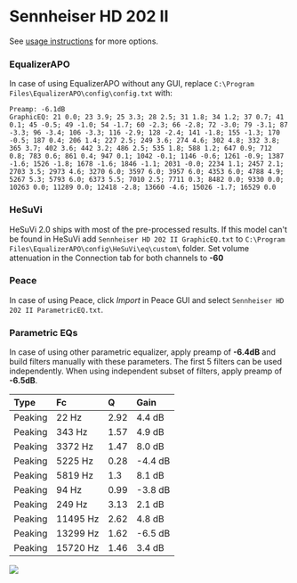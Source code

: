 # Sennheiser HD 202 II
See [usage instructions](https://github.com/jaakkopasanen/AutoEq#usage) for more options.

### EqualizerAPO
In case of using EqualizerAPO without any GUI, replace `C:\Program Files\EqualizerAPO\config\config.txt`
with:
```
Preamp: -6.1dB
GraphicEQ: 21 0.0; 23 3.9; 25 3.3; 28 2.5; 31 1.8; 34 1.2; 37 0.7; 41 0.1; 45 -0.5; 49 -1.0; 54 -1.7; 60 -2.3; 66 -2.8; 72 -3.0; 79 -3.1; 87 -3.3; 96 -3.4; 106 -3.3; 116 -2.9; 128 -2.4; 141 -1.8; 155 -1.3; 170 -0.5; 187 0.4; 206 1.4; 227 2.5; 249 3.6; 274 4.6; 302 4.8; 332 3.8; 365 3.7; 402 3.6; 442 3.2; 486 2.5; 535 1.8; 588 1.2; 647 0.9; 712 0.8; 783 0.6; 861 0.4; 947 0.1; 1042 -0.1; 1146 -0.6; 1261 -0.9; 1387 -1.6; 1526 -1.8; 1678 -1.6; 1846 -1.1; 2031 -0.0; 2234 1.1; 2457 2.1; 2703 3.5; 2973 4.6; 3270 6.0; 3597 6.0; 3957 6.0; 4353 6.0; 4788 4.9; 5267 5.3; 5793 6.0; 6373 5.5; 7010 2.5; 7711 0.3; 8482 0.0; 9330 0.0; 10263 0.0; 11289 0.0; 12418 -2.8; 13660 -4.6; 15026 -1.7; 16529 0.0
```

### HeSuVi
HeSuVi 2.0 ships with most of the pre-processed results. If this model can't be found in HeSuVi add
`Sennheiser HD 202 II GraphicEQ.txt` to `C:\Program Files\EqualizerAPO\config\HeSuVi\eq\custom\` folder.
Set volume attenuation in the Connection tab for both channels to **-60**

### Peace
In case of using Peace, click *Import* in Peace GUI and select `Sennheiser HD 202 II ParametricEQ.txt`.

### Parametric EQs
In case of using other parametric equalizer, apply preamp of **-6.4dB** and build filters manually
with these parameters. The first 5 filters can be used independently.
When using independent subset of filters, apply preamp of **-6.5dB**.

| Type    | Fc       |    Q | Gain    |
|:--------|:---------|:-----|:--------|
| Peaking | 22 Hz    | 2.92 | 4.4 dB  |
| Peaking | 343 Hz   | 1.57 | 4.9 dB  |
| Peaking | 3372 Hz  | 1.47 | 8.0 dB  |
| Peaking | 5225 Hz  | 0.28 | -4.4 dB |
| Peaking | 5819 Hz  | 1.3  | 8.1 dB  |
| Peaking | 94 Hz    | 0.99 | -3.8 dB |
| Peaking | 249 Hz   | 3.13 | 2.1 dB  |
| Peaking | 11495 Hz | 2.62 | 4.8 dB  |
| Peaking | 13299 Hz | 1.62 | -6.5 dB |
| Peaking | 15720 Hz | 1.46 | 3.4 dB  |

![](https://raw.githubusercontent.com/jaakkopasanen/AutoEq/master/results/rtings/avg/Sennheiser%20HD%20202%20II/Sennheiser%20HD%20202%20II.png)